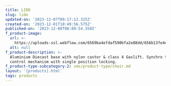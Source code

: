 ```yaml
---
title: LIDO
slug: lido
updated-on: '2023-12-07T09:17:12.325Z'
created-on: '2023-12-01T10:49:56.575Z'
published-on: '2023-12-08T08:09:54.350Z'
f_product-image:
  url: >-
    https://uploads-ssl.webflow.com/6569ba4efdaf590bfa2e88dd/656b13fe4e1a70d2e6ad1027_p2.PNG
  alt: null
f_product-description: >-
  Aluminium Diecast base with nylon castor & class 4 Gaslift. Synchro tiltcable
  control mechanism with single position locking.
f_product-type-subcategory-2: cms/product-type/chair.md
layout: '[products].html'
tags: products
---
```



